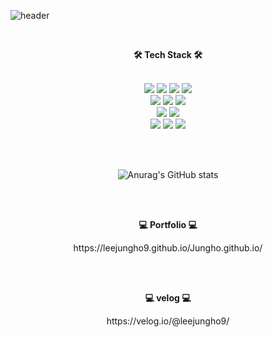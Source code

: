 ![header](https://capsule-render.vercel.app/api?type=Waving&color=F1E1A6&textBg=363636&fontColor=ffffff&height=300&section=header&text=LEE%20JUNG%20HO&fontSize=70&animation=fadeIn)


<br>
<p align="center"><b>🛠 Tech Stack   🛠</b></p>
<br> 
<div align="center">
 <img src="https://img.shields.io/badge/Java-007396?style=flat-square&logo=Java&logoColor=white"/> 
  <img src="https://img.shields.io/badge/jQuery-db3552?style=flat-square&logo=jQuery&logoColor=white"/>
 <img src="https://img.shields.io/badge/JavaScript-ffb13b?style=flat-square&logo=JavaScript&logoColor=white"/>
 <img src="https://img.shields.io/badge/TypeScript-3178C6?style=flat-square&logo=TypeScript&logoColor=white"/> 
  <br>
 <img src="https://img.shields.io/badge/sass-CC6699?style=flat-square&logo=sass&logoColor=white"/>  
 <img src="https://img.shields.io/badge/CSS3-1572b6?style=flat-square&logo=CSS3&logoColor=white"/>
 <img src="https://img.shields.io/badge/HTML5-E34F26?style=flat-square&logo=HTML5&logoColor=white"/> 
  <br>
 <img src="https://img.shields.io/badge/React-61DAFB?style=flat-square&logo=React&logoColor=white"/> 
 <img src="https://img.shields.io/badge/Redux-764ABC?style=flat-square&logo=Redux&logoColor=white"/> 
  <br>
 <img src="https://img.shields.io/badge/Visualstudiocode-007ACC?style=flat-square&logo=Visualstudiocode&logoColor=white"/> 
 <img src="https://img.shields.io/badge/Notion-181717?style=flat-square&logo=Notion&logoColor=white"/>    
 <img src="https://img.shields.io/badge/GitHub-181717?style=flat-square&logo=GitHub&logoColor=white"/>    

 <br><br>

![Anurag's GitHub stats](https://github-readme-stats.vercel.app/api?username=leejungho9&show_icons=true&theme=merko)

 </div> 
 <br><br>

<p align="center"><b>💻 Portfolio 💻</b></p>
 <p align="center">https://leejungho9.github.io/Jungho.github.io/</p>
 <br><br>
 
<p align="center"><b>💻 velog 💻</b></p>
<p align="center">https://velog.io/@leejungho9/</p>
 <br><br>
 
<!--
**leejungho9/leejungho9** is a ✨ _special_ ✨ repository because its `README.md` (this file) appears on your GitHub profile.

Here are some ideas to get you started:

- 🔭 I’m currently working on ...
- 🌱 I’m currently learning ...
- 👯 I’m looking to collaborate on ...
- 🤔 I’m looking for help with ...
- 💬 Ask me about ...
- 📫 How to reach me: ...
- 😄 Pronouns: ...
- ⚡ Fun fact: ...
-->
